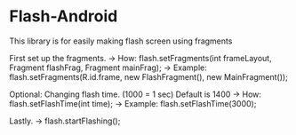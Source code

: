 # Flash-Android
This library is for easily making flash screen using fragments


First set up the fragments.
-> How:  flash.setFragments(int frameLayout, Fragment flashFrag, Fragment mainFrag);
-> Example: flash.setFragments(R.id.frame, new FlashFragment(), new MainFragment());


Optional: Changing flash time. (1000 = 1 sec) Default is 1400
-> How: flash.setFlashTime(int time);
-> Example: flash.setFlashTime(3000);


Lastly. 
-> flash.startFlashing();





